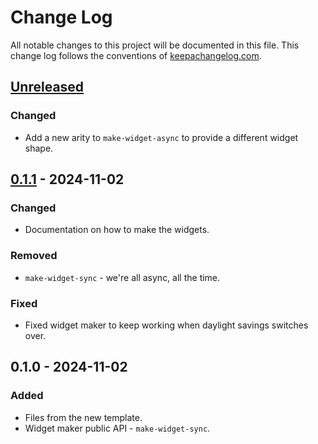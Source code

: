 # Change Log

All notable changes to this project will be documented in this file. This change log follows the conventions of [keepachangelog.com](http://keepachangelog.com/).

## [Unreleased]

### Changed

- Add a new arity to `make-widget-async` to provide a different widget shape.

## [0.1.1] - 2024-11-02

### Changed

- Documentation on how to make the widgets.

### Removed

- `make-widget-sync` - we're all async, all the time.

### Fixed

- Fixed widget maker to keep working when daylight savings switches over.

## 0.1.0 - 2024-11-02

### Added

- Files from the new template.
- Widget maker public API - `make-widget-sync`.

[Unreleased]: https://sourcehost.site/your-name/playground-clojure/compare/0.1.1...HEAD
[0.1.1]: https://sourcehost.site/your-name/playground-clojure/compare/0.1.0...0.1.1
